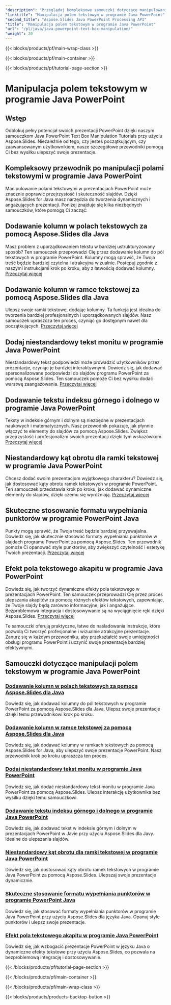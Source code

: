 ```yaml
---
"description": "Przeglądaj kompleksowe samouczki dotyczące manipulowania polami tekstowymi w programie Java PowerPoint za pomocą Aspose.Slides. Ulepszaj swoje prezentacje krok po kroku dzięki naszym przewodnikom."
"linktitle": "Manipulacja polem tekstowym w programie Java PowerPoint"
"second_title": "Aspose.Slides Java PowerPoint Processing API"
"title": "Manipulacja polem tekstowym w programie Java PowerPoint"
"url": "/pl/java/java-powerpoint-text-box-manipulation/"
"weight": 20
---
```


{{< blocks/products/pf/main-wrap-class >}}

{{< blocks/products/pf/main-container >}}

{{< blocks/products/pf/tutorial-page-section >}}

# Manipulacja polem tekstowym w programie Java PowerPoint

## Wstęp

Odblokuj pełny potencjał swoich prezentacji PowerPoint dzięki naszym samouczkom Java PowerPoint Text Box Manipulation Tutorials przy użyciu Aspose.Slides. Niezależnie od tego, czy jesteś początkującym, czy zaawansowanym użytkownikiem, nasze szczegółowe przewodniki pomogą Ci bez wysiłku ulepszyć swoje prezentacje.

## Kompleksowy przewodnik po manipulacji polami tekstowymi w programie Java PowerPoint

Manipulowanie polami tekstowymi w prezentacjach PowerPoint może znacznie poprawić przejrzystość i skuteczność slajdów. Dzięki Aspose.Slides for Java masz narzędzia do tworzenia dynamicznych i angażujących prezentacji. Poniżej znajduje się kilka niezbędnych samouczków, które pomogą Ci zacząć:

## Dodawanie kolumn w polach tekstowych za pomocą Aspose.Slides dla Java
Masz problem z uporządkowaniem tekstu w bardziej ustrukturyzowany sposób? Ten samouczek przeprowadzi Cię przez dodawanie kolumn do pól tekstowych w programie PowerPoint. Kolumny mogą sprawić, że Twoja treść będzie bardziej czytelna i atrakcyjna wizualnie. Postępuj zgodnie z naszymi instrukcjami krok po kroku, aby z łatwością dodawać kolumny. [Przeczytaj więcej](./add-column-in-text-boxes/)

## Dodawanie kolumn w ramce tekstowej za pomocą Aspose.Slides dla Java
Ulepsz swoje ramki tekstowe, dodając kolumny. Ta funkcja jest idealna do tworzenia bardziej profesjonalnych i uporządkowanych slajdów. Nasz samouczek upraszcza ten proces, czyniąc go dostępnym nawet dla początkujących. [Przeczytaj więcej](./add-columns-in-text-frame/)

## Dodaj niestandardowy tekst monitu w programie Java PowerPoint
Niestandardowy tekst podpowiedzi może prowadzić użytkowników przez prezentacje, czyniąc je bardziej interaktywnymi. Dowiedz się, jak dodawać spersonalizowane podpowiedzi do slajdów programu PowerPoint za pomocą Aspose.Slides. Ten samouczek pomoże Ci bez wysiłku dodać warstwę zaangażowania. [Przeczytaj więcej](./add-custom-prompt-text-java-powerpoint/)

## Dodawanie tekstu indeksu górnego i dolnego w programie Java PowerPoint
Teksty w indeksie górnym i dolnym są niezbędne w prezentacjach naukowych i matematycznych. Nasz przewodnik pokazuje, jak płynnie włączyć te elementy do slajdów za pomocą Aspose.Slides. Zwiększ przejrzystość i profesjonalizm swoich prezentacji dzięki tym wskazówkom. [Przeczytaj więcej](./add-superscript-subscript-text-java-powerpoint/)

## Niestandardowy kąt obrotu dla ramki tekstowej w programie Java PowerPoint
Chcesz dodać swoim prezentacjom wyjątkowego charakteru? Dowiedz się, jak dostosować kąty obrotu ramek tekstowych w programie PowerPoint. Ten samouczek przedstawia krok po kroku, jak dodawać dynamiczne elementy do slajdów, dzięki czemu się wyróżniają. [Przeczytaj więcej](./custom-rotation-angle-text-frame-java-powerpoint/)

## Skuteczne stosowanie formatu wypełniania punktorów w programie PowerPoint Java
Punkty mogą sprawić, że Twoja treść będzie bardziej przyswajalna. Dowiedz się, jak skutecznie stosować formaty wypełniania punktorów w slajdach programu PowerPoint za pomocą Aspose.Slides. Ten przewodnik pomoże Ci opanować style punktorów, aby zwiększyć czytelność i estetykę Twoich prezentacji. [Przeczytaj więcej](./apply-bullet-fill-format-java-powerpoint/)

## Efekt pola tekstowego akapitu w programie Java PowerPoint
Dowiedz się, jak tworzyć dynamiczne efekty pola tekstowego w prezentacjach PowerPoint. Ten samouczek przeprowadzi Cię przez proces ulepszania akapitów za pomocą różnych efektów tekstowych, zapewniając, że Twoje slajdy będą zarówno informacyjne, jak i angażujące. Bezproblemowa integracja i dostosowywanie są na wyciągnięcie ręki dzięki Aspose.Slides. [Przeczytaj więcej](./effect-text-box-paragraph-java-powerpoint/)

Te samouczki oferują praktyczne, łatwe do naśladowania instrukcje, które pozwolą Ci tworzyć profesjonalne i wizualnie atrakcyjne prezentacje. Zanurz się w każdym przewodniku, aby przekształcić swoje umiejętności obsługi programu PowerPoint i uczynić swoje prezentacje bardziej efektywnymi.
## Samouczki dotyczące manipulacji polem tekstowym w programie Java PowerPoint
### [Dodawanie kolumn w polach tekstowych za pomocą Aspose.Slides dla Java](./add-column-in-text-boxes/)
Dowiedz się, jak dodawać kolumny do pól tekstowych w programie PowerPoint za pomocą Aspose.Slides dla Java. Ulepsz swoje prezentacje dzięki temu przewodnikowi krok po kroku.
### [Dodawanie kolumn w ramce tekstowej za pomocą Aspose.Slides dla Java](./add-columns-in-text-frame/)
Dowiedz się, jak dodawać kolumny w ramkach tekstowych za pomocą Aspose.Slides for Java, aby ulepszyć swoje prezentacje PowerPoint. Nasz przewodnik krok po kroku upraszcza ten proces.
### [Dodaj niestandardowy tekst monitu w programie Java PowerPoint](./add-custom-prompt-text-java-powerpoint/)
Dowiedz się, jak dodać niestandardowy tekst monitu w programie Java PowerPoint za pomocą Aspose.Slides. Ulepsz interakcję użytkownika bez wysiłku dzięki temu samouczkowi.
### [Dodawanie tekstu indeksu górnego i dolnego w programie Java PowerPoint](./add-superscript-subscript-text-java-powerpoint/)
Dowiedz się, jak dodawać tekst w indeksie górnym i dolnym w prezentacjach PowerPoint w Javie przy użyciu Aspose.Slides dla Javy. Idealne do ulepszania slajdów.
### [Niestandardowy kąt obrotu dla ramki tekstowej w programie Java PowerPoint](./custom-rotation-angle-text-frame-java-powerpoint/)
Dowiedz się, jak dostosować kąty obrotu ramek tekstowych w programie Java PowerPoint za pomocą Aspose.Slides. Ulepszaj swoje prezentacje dynamicznie.
### [Skuteczne stosowanie formatu wypełniania punktorów w programie PowerPoint Java](./apply-bullet-fill-format-java-powerpoint/)
Dowiedz się, jak stosować formaty wypełniania punktorów w programie Java PowerPoint przy użyciu Aspose.Slides dla języka Java. Opanuj style punktorów i ulepsz swoje prezentacje.
### [Efekt pola tekstowego akapitu w programie Java PowerPoint](./effect-text-box-paragraph-java-powerpoint/)
Dowiedz się, jak wzbogacić prezentacje PowerPoint w języku Java o dynamiczne efekty tekstowe przy użyciu Aspose.Slides, co pozwala na bezproblemową integrację i dostosowywanie.

{{< /blocks/products/pf/tutorial-page-section >}}

{{< /blocks/products/pf/main-container >}}

{{< /blocks/products/pf/main-wrap-class >}}

{{< blocks/products/products-backtop-button >}}